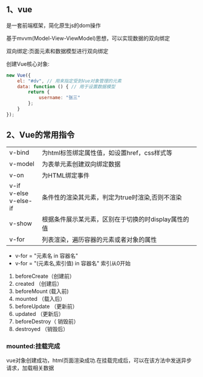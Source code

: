 ## 1、vue

是一套前端框架，简化原生js的dom操作

基于mvvm(Model-View-ViewModel)思想，可以实现数据的双向绑定

双向绑定:页面元素和数据模型进行双向绑定

创建Vue核心对象:

```javascript
new Vue({
    el: "#dv", // 用来指定受到Vue对象管理的元素
    data: function () { // 用于设置数据模型
        return {
            username: "张三"
        };
    }
});
```

## 2、Vue的常用指令

|                               |                                                    |
|-------------------------------|----------------------------------------------------|
| v-bind                        | 为html标签绑定属性值，如设置href，css样式等                        |
| v-model                       | 为表单元素创建双向绑定数据                                      |
| v-on                          | 为HTML绑定事件                                          |
| v-if</br>v-else</br>v-else-if | 条件性的渲染其元素，判定为true时渲染,否则不渲染                         |
| v-show                        | 根据条件展示某元素，区别在于切换的时display属性的值                      |
| v-for                         | 列表渲染，遍历容器的元素或者对象的属性                                |

- v-for = "元素名 in 容器名"
- v-for = "(元素名,索引值) in 容器名" 索引从0开始
1. beforeCreate（创建前）
2. created （创建后）
3. beforeMount (载入前)
4. mounted （载入后）
5. beforeUpdate （更新前）
6. updated   （更新后）
7. beforeDestroy（ 销毁前）
8. destroyed （销毁后）

### mounted:挂载完成
vue对象创建成功，html页面渲染成功.在挂载完成后，可以在该方法中发送异步请求，加载相关数据